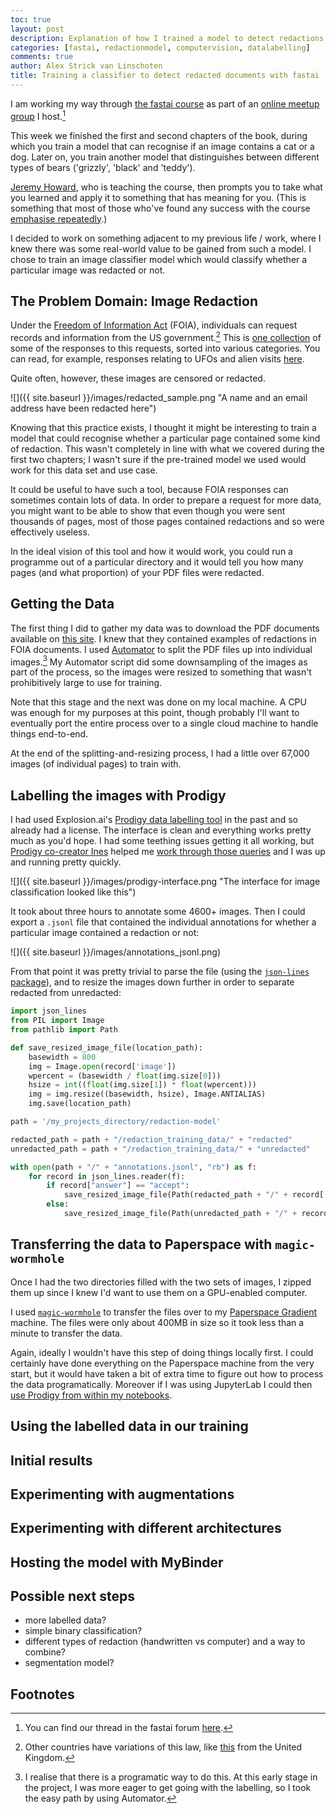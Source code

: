 ```yaml
---
toc: true
layout: post
description: Explanation of how I trained a model to detect redactions in FOIA requests.
categories: [fastai, redactionmodel, computervision, datalabelling]
comments: true
author: Alex Strick van Linschoten
title: Training a classifier to detect redacted documents with fastai
---
```

I am working my way through [the fastai course](https://course.fast.ai) as part of an [online meetup group](https://www.meetup.com/delft-fast-ai-study-group) I host.[^1]

This week we finished the first and second chapters of the book, during which you train a model that can recognise if an image contains a cat or a dog. Later on, you train another model that distinguishes between different types of bears ('grizzly', 'black' and 'teddy').

[Jeremy Howard](https://twitter.com/jeremyphoward), who is teaching the course, then prompts you to take what you learned and apply it to something that has meaning for you. (This is something that most of those who've found any success with the course [emphasise repeatedly](https://sanyambhutani.com/how-not-to-do-fast-ai--or-any-ml-mooc-/).)

I decided to work on something adjacent to my previous life / work, where I knew there was some real-world value to be gained from such a model. I chose to train an image classifier model which would classify whether a particular image was redacted or not.

## The Problem Domain: Image Redaction

Under the [Freedom of Information Act](https://en.wikipedia.org/wiki/Freedom_of_Information_Act_(United_States)) (FOIA), individuals can request records and information from the US government.[^2] This is [one collection](https://www.esd.whs.mil/FOIA/Reading-Room/Reading-Room-List_2/) of some of the responses to this requests, sorted into various categories. You can read, for example, responses relating to UFOs and alien visits [here](https://www.esd.whs.mil/FOIA/Reading-Room/Reading-Room-List/UFO/).

Quite often, however, these images are censored or redacted.

![]({{ site.baseurl }}/images/redacted_sample.png "A name and an email address have been redacted here")

Knowing that this practice exists, I thought it might be interesting to train a model that could recognise whether a particular page contained some kind of redaction. This wasn't completely in line with what we covered during the first two chapters; I wasn't sure if the pre-trained model we used would work for this data set and use case.

It could be useful to have such a tool, because FOIA responses can sometimes contain lots of data. In order to prepare a request for more data, you might want to be able to show that even though you were sent thousands of pages, most of those pages contained redactions and so were effectively useless.

In the ideal vision of this tool and how it would work, you could run a programme out of a particular directory and it would tell you how many pages (and what proportion) of your PDF files were redacted.

## Getting the Data

The first thing I did to gather my data was to download the PDF documents available on [this site](https://www.esd.whs.mil/FOIA/Reading-Room/Reading-Room-List_2/). I knew that they contained examples of redactions in FOIA documents. I used [Automator](https://support.apple.com/en-gb/guide/automator/welcome/mac) to split the PDF files up into individual images.[^3] My Automator script did some downsampling of the images as part of the process, so the images were resized to something that wasn't prohibitively large to use for training.

Note that this stage and the next was done on my local machine. A CPU was enough for my purposes at this point, though probably I'll want to eventually port the entire process over to a single cloud machine to handle things end-to-end.

At the end of the splitting-and-resizing process, I had a little over 67,000 images (of individual pages) to train with.

## Labelling the images with Prodigy

I had used Explosion.ai's [Prodigy data labelling tool](https://prodi.gy) in the past and so already had a license. The interface is clean and everything works pretty much as you'd hope. I had some teething issues getting it all working, but [Prodigy co-creator Ines](https://twitter.com/_inesmontani) helped me [work through those queries](https://support.prodi.gy/t/labelling-a-set-of-images-classification/4608/1) and I was up and running pretty quickly.

![]({{ site.baseurl }}/images/prodigy-interface.png "The interface for image classification looked like this")

It took about three hours to annotate some 4600+ images. Then I could export a `.jsonl` file that contained the individual annotations for whether a particular image contained a redaction or not:

![]({{ site.baseurl }}/images/annotations_jsonl.png)

From that point it was pretty trivial to parse the file (using the [`json-lines` package](https://pypi.org/project/json-lines/)), and to resize the images down further in order to separate redacted from unredacted:

```python
import json_lines
from PIL import Image
from pathlib import Path

def save_resized_image_file(location_path):
    basewidth = 800
    img = Image.open(record['image'])
    wpercent = (basewidth / float(img.size[0]))
    hsize = int((float(img.size[1]) * float(wpercent)))
    img = img.resize((basewidth, hsize), Image.ANTIALIAS)
    img.save(location_path)

path = '/my_projects_directory/redaction-model'

redacted_path = path + "/redaction_training_data/" + "redacted"
unredacted_path = path + "/redaction_training_data/" + "unredacted"

with open(path + "/" + "annotations.jsonl", "rb") as f:
    for record in json_lines.reader(f):
        if record["answer"] == "accept":
            save_resized_image_file(Path(redacted_path + "/" + record['meta']['file']))
        else:
            save_resized_image_file(Path(unredacted_path + "/" + record['meta']['file']))
```

## Transferring the data to Paperspace with `magic-wormhole`

Once I had the two directories filled with the two sets of images, I zipped them up since I knew I'd want to use them on a GPU-enabled computer.

I used [`magic-wormhole`](https://magic-wormhole.readthedocs.io) to transfer the files over to my [Paperspace Gradient](https://gradient.paperspace.com) machine. The files were only about 400MB in size so it took less than a minute to transfer the data.

Again, ideally I wouldn't have this step of doing things locally first. I could certainly have done everything on the Paperspace machine from the very start, but it would have taken a bit of extra time to figure out how to process the data programatically. Moreover if I was using JupyterLab I could then [use Prodigy from within my notebooks](https://prodi.gy/docs/install#jupyterlab).

## Using the labelled data in our training



## Initial results

## Experimenting with augmentations

## Experimenting with different architectures

## Hosting the model with MyBinder

## Possible next steps

- more labelled data?
- simple binary classification?
- different types of redaction (handwritten vs computer) and a way to combine?
- segmentation model?

## Footnotes

[^1]: You can find our thread in the fastai forum [here](https://forums.fast.ai/t/virtual-study-group-delft-the-netherlands-europe-time-zone/90521).
[^2]: Other countries have variations of this law, like [this](https://www.gov.uk/make-a-freedom-of-information-request) from the United Kingdom.
[^3]: I realise that there is a programatic way to do this. At this early stage in the project, I was more eager to get going with the labelling, so I took the easy path by using Automator.
